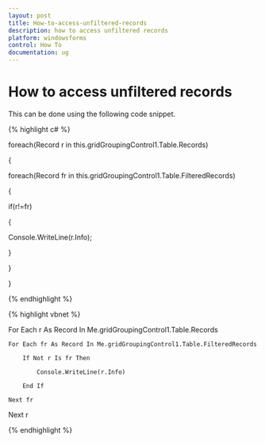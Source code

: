 ```yaml
---
layout: post
title: How-to-access-unfiltered-records
description: how to access unfiltered records
platform: windowsforms
control: How To
documentation: ug
---
```


# How to access unfiltered records

This can be done using the following code snippet.

{% highlight c# %}



foreach(Record r in this.gridGroupingControl1.Table.Records)

{

foreach(Record fr in this.gridGroupingControl1.Table.FilteredRecords)

{

if(r!=fr)

{

Console.WriteLine(r.Info);

}

}

}

{% endhighlight %}

{% highlight vbnet %}



For Each r As Record In Me.gridGroupingControl1.Table.Records

    For Each fr As Record In Me.gridGroupingControl1.Table.FilteredRecords

        If Not r Is fr Then

            Console.WriteLine(r.Info)

        End If

    Next fr

Next r

{% endhighlight %}

